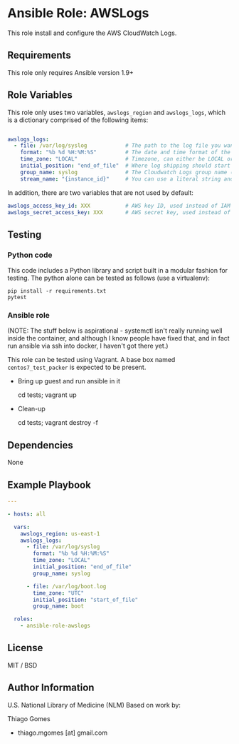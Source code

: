 # **Ansible Role: AWSLogs**

This role install and configure the AWS CloudWatch Logs.

## Requirements

This role only requires Ansible version 1.9+

## Role Variables

This role only uses two variables, `awslogs_region` and `awslogs_logs`, which is a dictionary comprised of the following items:

```yaml

awslogs_logs:
  - file: /var/log/syslog            # The path to the log file you want to ship (required)
    format: "%b %d %H:%M:%S"         # The date and time format of the log file
    time_zone: "LOCAL"               # Timezone, can either be LOCAL or UTC
    initial_position: "end_of_file"  # Where log shipping should start from
    group_name: syslog               # The Cloudwatch Logs group name (required)
    stream_name: "{instance_id}"     # You can use a literal string and/or predefined variables ({instance_id}, {hostname}, {ip_address})
```

In addition, there are two variables that are not used by default:

```yaml
awslogs_access_key_id: XXX           # AWS key ID, used instead of IAM roles
awslogs_secret_access_key: XXX       # AWS secret key, used instead of IAM roles
```

## Testing

### Python code

This code includes a Python library and script built in a modular fashion for
testing.  The python alone can be tested as follows (use a virtualenv):

    pip install -r requirements.txt
    pytest

### Ansible role

(NOTE: The stuff below is aspirational - systemctl isn't really running well
       inside the container, and although I know people have fixed that, and 
       in fact run ansible via ssh into docker, I haven't got there yet.)

This role can be tested using Vagrant. A base box named `centos7_test_packer`
is expected to be present.

* Bring up guest and run ansible in it

    cd tests; vagrant up

* Clean-up

    cd tests; vagrant destroy -f

## Dependencies

None

## Example Playbook

```yaml
---

- hosts: all

  vars:
    awslogs_region: us-east-1
    awslogs_logs:
      - file: /var/log/syslog
        format: "%b %d %H:%M:%S"
        time_zone: "LOCAL"
        initial_position: "end_of_file"
        group_name: syslog

      - file: /var/log/boot.log
        time_zone: "UTC"
        initial_position: "start_of_file"
        group_name: boot

  roles:
    - ansible-role-awslogs

```

## License

MIT / BSD

## Author Information

U.S. National Library of Medicine (NLM)
Based on work by:

Thiago Gomes
- thiago.mgomes [at] gmail.com
